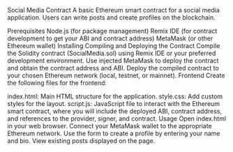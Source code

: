 Social Media Contract
A basic Ethereum smart contract for a social media application. Users can write posts and create profiles on the blockchain.

Prerequisites
Node.js (for package management)
Remix IDE (for contract development to get your ABI and contract address)
MetaMask (or other Ethereum wallet)
Installing
Compiling and Deploying the Contract
Compile the Solidity contract (SocialMedia.sol) using Remix IDE or your preferred development environment.
Use injected MetaMask to deploy the contract and obtain the contract address and ABI.
Deploy the compiled contract to your chosen Ethereum network (local, testnet, or mainnet).
Frontend
Create the following files for the frontend:

index.html: Main HTML structure for the application.
style.css: Add custom styles for the layout.
script.js: JavaScript file to interact with the Ethereum smart contract, where you will include the deployed ABI, contract address, and references to the provider, signer, and contract.
Usage
Open index.html in your web browser.
Connect your MetaMask wallet to the appropriate Ethereum network.
Use the form to create a profile by entering your name and bio.
View existing posts displayed on the page.
